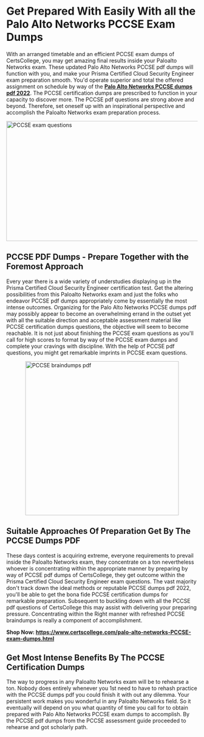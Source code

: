 <h1><strong>Get Prepared With Easily With all the Palo Alto Networks PCCSE Exam Dumps&nbsp;</strong></h1>
<p><span style="font-weight: 400;">With an arranged timetable and an efficient  PCCSE exam dumps of CertsCollege, you may get amazing final results inside your Paloalto Networks exam. These updated Palo Alto Networks PCCSE pdf dumps will function with you, and make your Prisma Certified Cloud Security Engineer exam preparation smooth. You'd operate superior and total the offered assignment on schedule by way of the <strong><a href="https://www.certscollege.com/palo-alto-networks-PCCSE-exam-dumps.html">Palo Alto Networks PCCSE dumps pdf 2022</a></strong>. The PCCSE certification dumps are prescribed to function in your capacity to discover more. The  PCCSE pdf questions are strong above and beyond. Therefore, set oneself up with an inspirational perspective and accomplish the Paloalto Networks exam preparation process.&nbsp;</span></p>
<p><span style="font-weight: 400;"><img style="display: block; margin-left: auto; margin-right: auto;" src="https://i.ibb.co/CPDK3ps/Yellow-and-Blue-Initiative-Blog-Banner.png" alt="PCCSE exam questions" width="559" height="315" /></span></p>
<h2><strong>PCCSE PDF Dumps - Prepare Together with the Foremost Approach</strong></h2>
<p><span style="font-weight: 400;">Every year there is a wide variety of understudies displaying up in the Prisma Certified Cloud Security Engineer certification test. Get the altering possibilities from this Paloalto Networks exam and just the folks who endeavor PCCSE pdf dumps appropriately come by essentially the most intense outcomes. Organizing for the Palo Alto Networks PCCSE dumps pdf may possibly appear to become an overwhelming errand in the outset yet with all the suitable direction and acceptable assessment material like PCCSE certification dumps questions, the objective will seem to become reachable. It is not just about finishing the PCCSE exam questions as you'll call for high scores to format by way of the PCCSE exam dumps and complete your cravings with discipline. With the help of PCCSE pdf questions, you might get remarkable imprints in PCCSE exam questions.</span></p>
<p><span style="font-weight: 400;"><a href="https://bit.ly/3nQiNk5"><img style="display: block; margin-left: auto; margin-right: auto;" src="https://i.ibb.co/9tMrhdY/Teacher-Appreciation-Invitation.png" alt="PCCSE braindumps pdf " width="404" height="404" /></a></span></p>
<h2><strong>Suitable Approaches Of Preparation Get By The PCCSE Dumps PDF</strong></h2>
<p><span style="font-weight: 400;">These days contest is acquiring extreme, everyone requirements to prevail inside the Paloalto Networks exam, they concentrate on a ton nevertheless whoever is concentrating within the appropriate manner by preparing by way of PCCSE pdf dumps of CertsCollege, they get outcome within the Prisma Certified Cloud Security Engineer exam questions. The vast majority don't track down the ideal methods or reputable PCCSE dumps pdf 2022, you'll be able to get the bona fide PCCSE certification dumps for remarkable preparation. Subsequent to buckling down with all the  PCCSE pdf questions of CertsCollege this may assist with delivering your preparing pressure. Concentrating within the Right manner with refreshed PCCSE braindumps is really a component of accomplishment.</span></p>
<p><span style="font-weight: 400;"><strong>Shop Now: <a href="https://www.certscollege.com/palo-alto-networks-PCCSE-exam-dumps.html">https://www.certscollege.com/palo-alto-networks-PCCSE-exam-dumps.html</a></strong></span></p>
<h2><strong>Get Most Intense Benefits By The PCCSE Certification Dumps</strong></h2>
<p><span style="font-weight: 400;">The way to progress in any Paloalto Networks exam will be to rehearse a ton. Nobody does entirely whenever you 1st need to have to rehash practice with the PCCSE dumps pdf you could finish it with out any dilemma. Your persistent work makes you wonderful in any Paloalto Networks field. So it eventually will depend on you what quantity of time you call for to obtain prepared with Palo Alto Networks PCCSE exam dumps to accomplish. By the PCCSE pdf dumps from the PCCSE assessment guide proceeded to rehearse and got scholarly path.</span></p>

